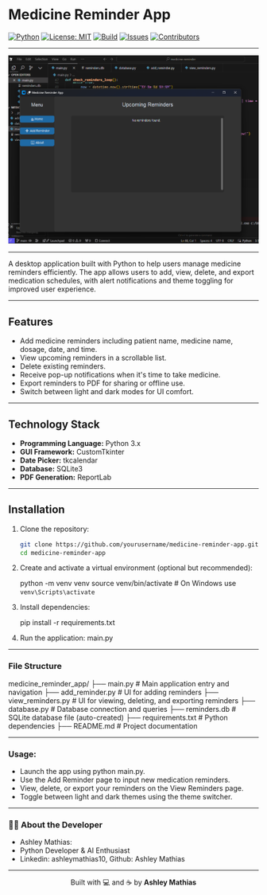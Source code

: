 # Medicine Reminder App

[![Python](https://img.shields.io/badge/Python-3.x-blue.svg)](https://www.python.org/)
[![License: MIT](https://img.shields.io/badge/License-MIT-green.svg)](LICENSE)
[![Build](https://img.shields.io/github/actions/workflow/status/yourusername/medicine-reminder/python-app.yml?branch=main)](https://github.com/AshleyMathias/medicine-reminder-app/actions)
[![Issues](https://img.shields.io/github/issues/AshleyMathias/medicine-reminder)](https://github.com/AshleyMathias/medicine-reminder/issues)
[![Contributors](https://img.shields.io/github/contributors/AshleyMathias/medicine-reminder)](https://github.com/AshleyMathias/medicine-reminder/graphs/contributors)

---

![Medicine Reminder Screenshot](Screenshot1.png)

----

A desktop application built with Python to help users manage medicine reminders efficiently. The app allows users to add, view, delete, and export medication schedules, with alert notifications and theme toggling for improved user experience.

---

## Features

- Add medicine reminders including patient name, medicine name, dosage, date, and time.
- View upcoming reminders in a scrollable list.
- Delete existing reminders.
- Receive pop-up notifications when it's time to take medicine.
- Export reminders to PDF for sharing or offline use.
- Switch between light and dark modes for UI comfort.

---

## Technology Stack

- **Programming Language:** Python 3.x  
- **GUI Framework:** CustomTkinter  
- **Date Picker:** tkcalendar  
- **Database:** SQLite3  
- **PDF Generation:** ReportLab  

---

## Installation

1. Clone the repository:

   ```bash
   git clone https://github.com/yourusername/medicine-reminder-app.git
   cd medicine-reminder-app
   ```
2. Create and activate a virtual environment (optional but recommended):

   python -m venv venv
   source venv/bin/activate  # On Windows use `venv\Scripts\activate`

3. Install dependencies:

   pip install -r requirements.txt

4. Run the application:
   main.py

---

### File Structure

medicine_reminder_app/
├── main.py             # Main application entry and navigation
├── add_reminder.py     # UI for adding reminders
├── view_reminders.py   # UI for viewing, deleting, and exporting reminders
├── database.py         # Database connection and queries
├── reminders.db        # SQLite database file (auto-created)
├── requirements.txt    # Python dependencies
├── README.md           # Project documentation

---

### Usage:
- Launch the app using python main.py.
- Use the Add Reminder page to input new medication reminders.
- View, delete, or export your reminders on the View Reminders page.
- Toggle between light and dark themes using the theme switcher.

---

### 🙋‍♀️ About the Developer
- Ashley Mathias: 
- Python Developer & AI Enthusiast
- Linkedin: ashleymathias10, Github: Ashley Mathias

---

<p align="center">
  Built with 💻 and ☕ by <strong>Ashley Mathias</strong>
</p>


